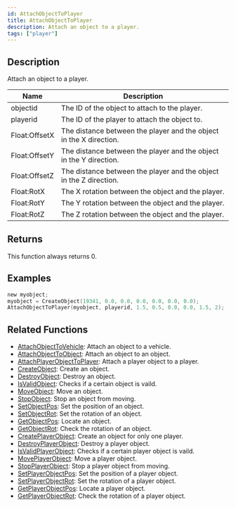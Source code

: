 ```yaml
---
id: AttachObjectToPlayer
title: AttachObjectToPlayer
description: Attach an object to a player.
tags: ["player"]
---
```


## Description

Attach an object to a player.

| Name          | Description                                                        |
| ------------- | ------------------------------------------------------------------ |
| objectid      | The ID of the object to attach to the player.                      |
| playerid      | The ID of the player to attach the object to.                      |
| Float:OffsetX | The distance between the player and the object in the X direction. |
| Float:OffsetY | The distance between the player and the object in the Y direction. |
| Float:OffsetZ | The distance between the player and the object in the Z direction. |
| Float:RotX    | The X rotation between the object and the player.                  |
| Float:RotY    | The Y rotation between the object and the player.                  |
| Float:RotZ    | The Z rotation between the object and the player.                  |

## Returns

This function always returns 0.

## Examples

```c
new myobject;
myobject = CreateObject(19341, 0.0, 0.0, 0.0, 0.0, 0.0, 0.0);
AttachObjectToPlayer(myobject, playerid, 1.5, 0.5, 0.0, 0.0, 1.5, 2);
```

## Related Functions

- [AttachObjectToVehicle](../functions/AttachObjectToVehicle.md): Attach an object to a vehicle.
- [AttachObjectToObject](../functions/AttachObjectToObject.md): Attach an object to an object.
- [AttachPlayerObjectToPlayer](../functions/AttachPlayerObjectToPlayer.md): Attach a player object to a player.
- [CreateObject](../functions/CreateObject.md): Create an object.
- [DestroyObject](../functions/DestroyObject.md): Destroy an object.
- [IsValidObject](../functions/IsValidObject.md): Checks if a certain object is vaild.
- [MoveObject](../functions/MoveObject.md): Move an object.
- [StopObject](../functions/StopObject.md): Stop an object from moving.
- [SetObjectPos](../functions/SetObjectPos.md): Set the position of an object.
- [SetObjectRot](../functions/SetObjectRot.md): Set the rotation of an object.
- [GetObjectPos](../functions/GetObjectPos.md): Locate an object.
- [GetObjectRot](../functions/GetObjectRot.md): Check the rotation of an object.
- [CreatePlayerObject](../functions/CreatePlayerObject.md): Create an object for only one player.
- [DestroyPlayerObject](../functions/DestroyPlayerObject.md): Destroy a player object.
- [IsValidPlayerObject](../functions/IsValidPlayerObject.md): Checks if a certain player object is vaild.
- [MovePlayerObject](../functions/MovePlayerObject.md): Move a player object.
- [StopPlayerObject](../functions/StopPlayerObject.md): Stop a player object from moving.
- [SetPlayerObjectPos](../functions/SetPlayerObjectPos.md): Set the position of a player object.
- [SetPlayerObjectRot](../functions/SetPlayerObjectRot.md): Set the rotation of a player object.
- [GetPlayerObjectPos](../functions/GetPlayerObjectPos.md): Locate a player object.
- [GetPlayerObjectRot](../functions/GetPlayerObjectRot.md): Check the rotation of a player object.
